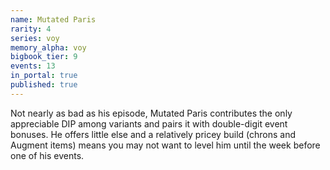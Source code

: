```yaml
---
name: Mutated Paris
rarity: 4
series: voy
memory_alpha: voy
bigbook_tier: 9
events: 13
in_portal: true
published: true
---
```


Not nearly as bad as his episode, Mutated Paris contributes the only appreciable DIP among variants and pairs it with double-digit event bonuses. He offers little else and a relatively pricey build (chrons and Augment items) means you may not want to level him until the week before one of his events.
